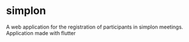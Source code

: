 # simplon

A web application for the registration of participants in simplon meetings. Application made with flutter
